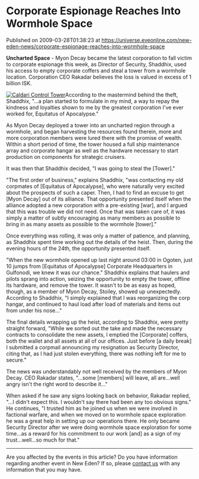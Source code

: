 # Corporate Espionage Reaches Into Wormhole Space
Published on 2009-03-28T01:38:23 at https://universe.eveonline.com/new-eden-news/corporate-espionage-reaches-into-wormhole-space

**Uncharted Space** \- Myon Decay became the latest corporation to fall victim to corporate espionage this week, as Director of Security, Shaddhix, used his access to empty corporate coffers and steal a tower from a wormhole location. Corporation CEO Rakadar believes the loss is valued in excess of 1 billion ISK.

[![Caldari Control Tower](http://www.eve-ic.net/media/articles/2962/caldaritowerthumb.png)](http://www.eve-ic.net/media/igbd/igbd.php?faction=ic&url=http%3A%2F%2Fwww.eve-ic.net%2Fmedia%2Farticles%2F2962%2Fcaldaritower.png)According to the mastermind behind the theft, Shaddhix, "...a plan started to formulate in my mind, a way to repay the kindness and loyalties shown to me by the greatest corporation I've ever worked for, Equitatus of Apocalypse."

As Myon Decay deployed a tower into an uncharted region through a wormhole, and began harvesting the resources found therein, more and more corporation members were lured there with the promise of wealth. Within a short period of time, the tower housed a full ship maintenance array and corporate hangar as well as the hardware necessary to start production on components for strategic cruisers. 

It was then that Shaddhix decided, "I was going to steal the [Tower]."

"The first order of business," explains Shaddhix, "was contacting my old corpmates of [Equitatus of Apocalypse], who were naturally very excited about the prospects of such a caper.  Then, I had to find an excuse to get [Myon Decay] out of its alliance. That opportunity presented itself when the alliance adopted a new corporation with a pre-existing [war], and I argued that this was trouble we did not need. Once that was taken care of, it was simply a matter of subtly encouraging as many members as possible to bring in as many assets as possible to the wormhole [tower]."

Once everything was rolling, it was only a matter of patience, and planning, as Shaddhix spent time working out the details of the heist.  Then, during the evening hours of the 24th, the opportunity presented itself.

"When the new wormhole opened up last night around 03:00 in Ogoten, just 10 jumps from [Equitatus of Apocalypse] Corporate Headquarters in Gulfonodi, we knew it was our chance." Shaddhix explains that haulers and pilots sprang into action, seizing the opportunity to empty the tower, offline its hardware, and remove the tower.  It wasn't to be as easy as hoped, though, as a member of Myon Decay, Stoiley, showed up unexpectedly.  According to Shaddhix, "I simply explained that I was reorganizing the corp hangar, and continued to haul load after load of materials and items out from under his nose..."

The final details wrapping up the heist, according to Shaddhix, were pretty straight forward, "While we sorted out the take and made the necessary contracts to consolidate the new assets, I emptied the [Corporate] coffers, both the wallet and all assets at all of our offices. Just before [a daily break] I submitted a corpmail announcing my resignation as Security Director, citing that, as I had just stolen everything, there was nothing left for me to secure."

The news was understandably not well received by the members of Myon Decay. CEO Rakadar states, "...some [members] will leave, all are...well angry isn't the right word to describe it..."

When asked if he saw any signs looking back on behavior, Rakadar replied, "...I didn't expect this. I wouldn't say there had been any too obvious signs." He continues, "I trusted him as he joined us when we were involved in factional warfare, and when we moved on to wormhole space exploration he was a great help in setting up our operations there.  He only became Security Director after we were doing wormhole space exploration for some time...as a reward for his commitment to our work [and] as a sign of my trust...well...so much for that."

 

* * *

Are you affected by the events in this article? Do you have information regarding another event in New Eden? If so, please [contact us](http://myeve.eve-online.com/news.asp?a=submitrp) with any information that you may have.
